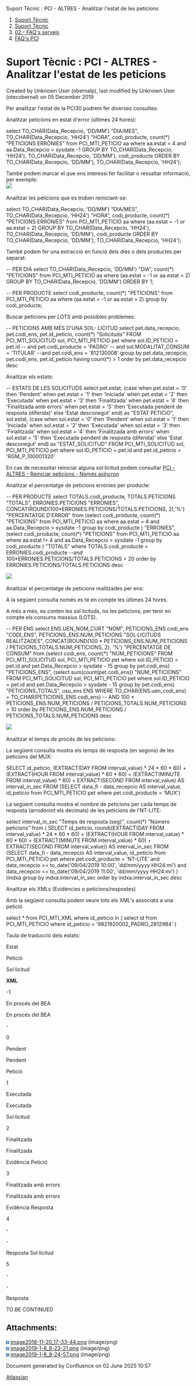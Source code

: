 Suport Tècnic : PCI - ALTRES - Analitzar l'estat de les peticions  

1.  [Suport Tècnic](index.html)
2.  [Suport Tècnic](13893782.html)
3.  [02 - FAQ's serveis](26313393.html)
4.  [FAQ's PCI](28705599.html)

Suport Tècnic : PCI - ALTRES - Analitzar l'estat de les peticions
=================================================================

Created by Unknown User (obernalp), last modified by Unknown User (otecobernal) on 05 December 2019

Per analitzar l'estat de la PCI30 podrem fer diverses consultes:

Analitzar peticions en estat d'error (últimes 24 hores):

select TO\_CHAR(Data\_Recepcio, 'DD/MM') "DIA/MES", TO\_CHAR(Data\_Recepcio, 'HH24') "HORA", codi\_producte, count(\*) "PETICIONS ERRÒNIES"
     from PCI\_MTI\_PETICIO aa
    where aa.estat = 4
  and aa.Data\_Recepcio > sysdate -1
     GROUP BY TO\_CHAR(Data\_Recepcio, 'HH24'), TO\_CHAR(Data\_Recepcio, 'DD/MM'), codi\_producte
     ORDER BY TO\_CHAR(Data\_Recepcio, 'DD/MM'), TO\_CHAR(Data\_Recepcio, 'HH24');
   

També podem marcar el que ens interessi fer facilitar o ressaltar informació, per exemple:  
![](attachments/26313416/26315009.png)

Analitzar les peticions que es troben reiniciant-se:

select TO\_CHAR(Data\_Recepcio, 'DD/MM') "DIA/MES", TO\_CHAR(Data\_Recepcio, 'HH24') "HORA", codi\_producte, count(\*) "PETICIONS ERRÒNIES"
     from PCI\_MTI\_PETICIO aa
   where (aa.estat = -1 or aa.estat = 2)
     GROUP BY TO\_CHAR(Data\_Recepcio, 'HH24'), TO\_CHAR(Data\_Recepcio, 'DD/MM'), codi\_producte
     ORDER BY TO\_CHAR(Data\_Recepcio, 'DD/MM'), TO\_CHAR(Data\_Recepcio, 'HH24');
   

També podem fer una extracció en funció dels dies o dels productes per separat:

\-- PER DIA
  select TO\_CHAR(Data\_Recepcio, 'DD/MM') "DIA", count(\*) "PETICIONS"
     from PCI\_MTI\_PETICIO aa
     where (aa.estat = -1 or aa.estat = 2)
     GROUP BY TO\_CHAR(Data\_Recepcio, 'DD/MM')  ORDER BY 1;
   
-- PER PRODUCTE
  select codi\_producte, count(\*) "PETICIONS"
     from PCI\_MTI\_PETICIO aa
     where (aa.estat = -1 or aa.estat = 2)
     group by codi\_producte;

Buscar peticions per LOTS amb possibles problemes:

\-- PETICIONS AMB MÉS D'UNA SOL- LICITUD
 select pet.data\_recepcio, pet.codi\_ens, pet.id\_peticio, count(\*) "Solicituds"
  FROM PCI\_MTI\_SOLICITUD sol, PCI\_MTI\_PETICIO pet
 where sol.ID\_PETICIO = pet.id
-- and pet.codi\_producte = 'PADRO'
 --  and sol.MODALITAT\_CONSUM = 'TITULAR'
   --and pet.codi\_ens = '812130008'
 group by pet.data\_recepcio, pet.codi\_ens, pet.id\_peticio
having count(\*) > 1
 order by pet.data\_recepcio desc

Analitzar els estats:

 -- ESTATS DE LES SOLICITUDS
 select pet.estat,
 (case
         when pet.estat = '0' then          'Pendent'
         when pet.estat = '1' then          'Iniciada'
         when pet.estat = '2' then          'Executada'
         when pet.estat = '3' then          'Finalitzada'
         when pet.estat = '4' then          'Finalitzada amb errors'
         when pet.estat = '5' then          'Executada pendent de resposta (diferida)'
         else                               'Estat desconegut'
  end) as "ESTAT PETICIO",
  sol.estat,
  (case
         when sol.estat = '0' then          'Pendent'
         when sol.estat = '1' then          'Iniciada'
         when sol.estat = '2' then          'Executada'
         when sol.estat = '3' then          'Finalitzada'
         when sol.estat = '4' then          'Finalitzada amb errors'
         when sol.estat = '5' then          'Executada pendent de resposta (diferida)'
         else                               'Estat desconegut'
   end) as "ESTAT\_SOLICITUD"
  FROM PCI\_MTI\_SOLICITUD sol, PCI\_MTI\_PETICIO pet
 where sol.ID\_PETICIO = pet.id
  and pet.id\_peticio = 'RGM\_P\_100001320'

En cas de necessitar reiniciar alguna sol·licitud podem consultar [PCI - ALTRES - Reiniciar peticions - Només asíncron](26313413.html)

Analitzar el percentatge de peticions errònies per producte:

  -- PER PRODUCTE
 select TOTALS.codi\_producte, TOTALS.PETICIONS "TOTALS", ERRONIES.PETICIONS "ERRÒNIES", 
 CONCAT(ROUND(100\*ERRONIES.PETICIONS/TOTALS.PETICIONS, 2),'%') "PERCENTATGE D'ERROR"  from 
     (select codi\_producte, count(\*) "PETICIONS"
         from PCI\_MTI\_PETICIO aa
         where aa.estat = 4
         and aa.Data\_Recepcio > sysdate -1
         group by codi\_producte 
     ) "ERRONIES", 
     (select codi\_producte, count(\*) "PETICIONS"
         from PCI\_MTI\_PETICIO aa
         where aa.estat != 4
         and aa.Data\_Recepcio > sysdate -1
         group by codi\_producte 
     ) "TOTALS"
   where TOTALS.codi\_producte = ERRONIES.codi\_producte
   --and 100\*ERRONIES.PETICIONS/TOTALS.PETICIONS > 20
        order by ERRONIES.PETICIONS/TOTALS.PETICIONS desc

![](attachments/26313416/26315217.png)

Analitzar el percentatge de peticions realitzades per ens:

A la següent consulta només es té en compte les últimes 24 hores.

A més a més, es conten les sol·licituds, no les peticions, per tenir en compte els consums massius (LOTS).

 -- PER ENS
select ENS.UEN\_NOM\_CURT "NOM",
       PETICIONS\_ENS.codi\_ens "CODI\_ENS",
       PETICIONS\_ENS.NUM\_PETICIONS "SOL·LICITUDS REALITZADES",
       CONCAT(ROUND(100 \* PETICIONS\_ENS.NUM\_PETICIONS / PETICIONS\_TOTALS.NUM\_PETICIONS, 2), '%') "PERCENTATGE DE CONSUM"
  from (select codi\_ens, count(\*) "NUM\_PETICIONS"
          FROM PCI\_MTI\_SOLICITUD sol, PCI\_MTI\_PETICIO pet
         where sol.ID\_PETICIO = pet.id
           and pet.Data\_Recepcio > sysdate - 15
         group by pet.codi\_ens) "PETICIONS\_ENS",
       (select sum(count(pet.codi\_ens)) "NUM\_PETICIONS"
          FROM PCI\_MTI\_SOLICITUD sol, PCI\_MTI\_PETICIO pet
         where sol.ID\_PETICIO = pet.id
           and pet.Data\_Recepcio > sysdate - 15
         group by pet.codi\_ens) "PETICIONS\_TOTALS",
         usu\_ens ENS
 WHERE TO\_CHAR(ENS.uen\_codi\_ens) = TO\_CHAR(PETICIONS\_ENS.codi\_ens)
-- AND 100 \* PETICIONS\_ENS.NUM\_PETICIONS / PETICIONS\_TOTALS.NUM\_PETICIONS > 10
 order by PETICIONS\_ENS.NUM\_PETICIONS / PETICIONS\_TOTALS.NUM\_PETICIONS desc

  
![](attachments/26313416/26315219.png)  
  

Analitzar el temps de procés de les peticions:

La següent consulta mostra els temps de resposta (en segons) de les peticions del MUX:

 SELECT id\_peticio,
       (EXTRACT(DAY FROM interval\_value) \* 24 \* 60 \* 60) +
       (EXTRACT(HOUR FROM interval\_value) \* 60 \* 60) +
       (EXTRACT(MINUTE FROM interval\_value) \* 60) +
       EXTRACT(SECOND FROM interval\_value) AS interval\_in\_sec
  FROM (SELECT data\_fi - data\_recepcio AS interval\_value, id\_peticio
          from PCI\_MTI\_PETICIO pet
         where pet.codi\_producte = 'MUX')

La següent consulta mostra el nombre de peticions per cada temps de resposta (arrodonint els decimals) de les peticions de l'NT-LITE:

 select interval\_in\_sec "Temps de resposta (seg)", count(\*) "Número peticions" from
(
  SELECT id\_peticio,
         round((EXTRACT(DAY FROM interval\_value) \* 24 \* 60 \* 60) +
         (EXTRACT(HOUR FROM interval\_value) \* 60 \* 60) +
         (EXTRACT(MINUTE FROM interval\_value) \* 60) +
         EXTRACT(SECOND FROM interval\_value)) AS interval\_in\_sec
      FROM (SELECT data\_fi - data\_recepcio AS interval\_value, id\_peticio
          from PCI\_MTI\_PETICIO pet
           where pet.codi\_producte = 'NT-LITE'
          and data\_recepcio >= to\_date('09/04/2019 10:00', 'dd/mm/yyyy HH24:mi')
          and data\_recepcio <= to\_date('09/04/2019 11:00', 'dd/mm/yyyy HH24:mi')
          )
 )indxa
 group by indxa.interval\_in\_sec
 order by indxa.interval\_in\_sec desc

Analitzar els XMLs (Evidències o peticions/respostes)

Amb la següent consulta podem veure tots els XML's associats a una petició

  select \* from PCI\_MTI\_XML
 where id\_peticio in (
  select id from PCI\_MTI\_PETICIO
  where id\_peticio = '9821920002\_PADRO\_2812984'
 )

Taula de traducció dels estats:

Estat

Petició

Sol·licitud

**XML**

\-1

En procés del BEA

En procés del BEA

\-

0

Pendent

Pendent

Petició

1

Executada

Executada

Sol·licitud

2

Finalitzada

Finalitzada

Evidència Petició

3

Finalitzada amb errors

Finalitzada amb errors

Evidència Resposta

4

\-

\-

Resposta Sol·licitud

5

\-

\-

Resposta

TO BE CONTINUED

  

  

Attachments:
------------

![](images/icons/bullet_blue.gif) [image2018-11-20\_17-33-44.png](attachments/26313416/26315009.png) (image/png)  
![](images/icons/bullet_blue.gif) [image2019-1-8\_8-23-21.png](attachments/26313416/26315217.png) (image/png)  
![](images/icons/bullet_blue.gif) [image2019-1-8\_8-24-57.png](attachments/26313416/26315219.png) (image/png)  

Document generated by Confluence on 02 June 2025 10:57

[Atlassian](http://www.atlassian.com/)
